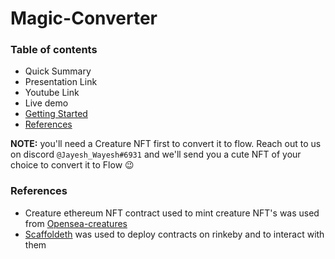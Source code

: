 
# Magic-Converter

### Table of contents

* Quick Summary
* Presentation Link
* Youtube Link 
* Live demo
* [Getting Started](/src/README/getting-started.md)
* [References](./Magic-COnverter.git#References)

**NOTE:** you'll need a Creature NFT first to convert it to flow. Reach out to us on discord `@Jayesh_Wayesh#6931` and we'll send you a cute NFT of your choice to convert it to Flow :wink: 


### References

* Creature ethereum NFT contract used to mint creature NFT's was used from [Opensea-creatures](https://github.com/ProjectOpenSea/opensea-creatures/tree/master/contracts)
* [Scaffoldeth](http://scaffoldeth.io/) was used to deploy contracts on rinkeby and to interact with them
